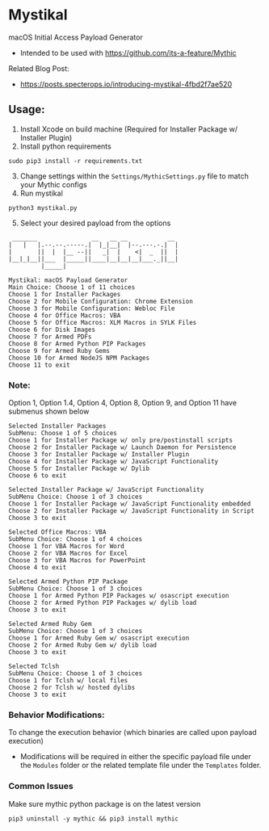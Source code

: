 # Mystikal
macOS Initial Access Payload Generator

- Intended to be used with https://github.com/its-a-feature/Mythic

Related Blog Post:
- https://posts.specterops.io/introducing-mystikal-4fbd2f7ae520

## Usage: 
1. Install Xcode on build machine (Required for Installer Package w/ Installer Plugin)
2. Install python requirements
```
sudo pip3 install -r requirements.txt
```
3. Change settings within the `Settings/MythicSettings.py` file to match your Mythic configs
4. Run mystikal
```
python3 mystikal.py
```
5. Select your desired payload from the options
```
 _______               __   __ __           __
|   |   |.--.--.-----.|  |_|__|  |--.---.-.|  |
|       ||  |  |__ --||   _|  |    <|  _  ||  |
|__|_|__||___  |_____||____|__|__|__|___._||__|
         |_____|
         
Mystikal: macOS Payload Generator
Main Choice: Choose 1 of 11 choices
Choose 1 for Installer Packages
Choose 2 for Mobile Configuration: Chrome Extension
Choose 3 for Mobile Configuration: Webloc File
Choose 4 for Office Macros: VBA
Choose 5 for Office Macros: XLM Macros in SYLK Files
Choose 6 for Disk Images
Choose 7 for Armed PDFs
Choose 8 for Armed Python PIP Packages
Choose 9 for Armed Ruby Gems
Choose 10 for Armed NodeJS NPM Packages
Choose 11 to exit
```
### Note: 
Option 1, Option 1.4, Option 4, Option 8, Option 9, and Option 11 have submenus shown below
```
Selected Installer Packages
SubMenu: Choose 1 of 5 choices
Choose 1 for Installer Package w/ only pre/postinstall scripts
Choose 2 for Installer Package w/ Launch Daemon for Persistence
Choose 3 for Installer Package w/ Installer Plugin
Choose 4 for Installer Package w/ JavaScript Functionality
Choose 5 for Installer Package w/ Dylib
Choose 6 to exit

Selected Installer Package w/ JavaScript Functionality
SubMenu Choice: Choose 1 of 3 choices
Choose 1 for Installer Package w/ JavaScript Functionality embedded
Choose 2 for Installer Package w/ JavaScript Functionality in Script
Choose 3 to exit

Selected Office Macros: VBA
SubMenu Choice: Choose 1 of 4 choices
Choose 1 for VBA Macros for Word
Choose 2 for VBA Macros for Excel
Choose 3 for VBA Macros for PowerPoint
Choose 4 to exit

Selected Armed Python PIP Package
SubMenu Choice: Choose 1 of 3 choices
Choose 1 for Armed Python PIP Packages w/ osascript execution
Choose 2 for Armed Python PIP Packages w/ dylib load
Choose 3 to exit

Selected Armed Ruby Gem
SubMenu Choice: Choose 1 of 3 choices
Choose 1 for Armed Ruby Gem w/ osascript execution
Choose 2 for Armed Ruby Gem w/ dylib load
Choose 3 to exit

Selected Tclsh
SubMenu Choice: Choose 1 of 3 choices
Choose 1 for Tclsh w/ local files
Choose 2 for Tclsh w/ hosted dylibs
Choose 3 to exit
```
### Behavior Modifications: 
To change the execution behavior (which binaries are called upon payload execution)
- Modifications will be required in either the specific payload file under the `Modules` folder or the related template file under the `Templates` folder.

### Common Issues
Make sure mythic python package is on the latest version
```
pip3 uninstall -y mythic && pip3 install mythic
```

